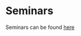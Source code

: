 # Seminars

Seminars can be found [here](https://drive.google.com/drive/folders/1yOdbBND2-NOckuhG_qJ9TOY1VsTOZt1A?usp=sharing)
